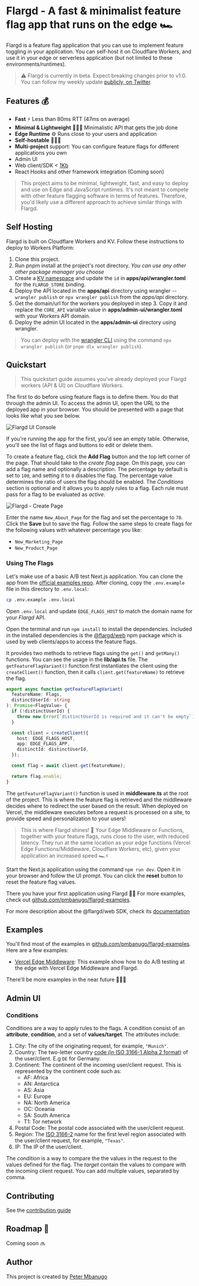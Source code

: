 # Flargd - A fast &amp; minimalist feature flag app that runs on the edge 🏎

Flargd is a feature flag application that you can use to implement feature toggling in your application. You can self-host it on Cloudflare Workers, and use it in your edge or serverless application (but not limited to these environments/runtimes).

> ⚠️ Flargd is currently in beta. Expect breaking changes prior to v1.0. You can follow my weekly update [publicly, on Twitter](https://twitter.com/p_mbanugo/status/1616467436919742465).

## Features 💰

- **Fast** ⚡️ Less than 80ms RTT (47ms on average)
- **Minimal & Lightweight** 🧘🏽‍♀️ Minimalistic API that gets the job done
- **Edge Runtime** ⚙️ Runs close to your users and application
- **Self-hostable** 👩🏽‍💻
- **Multi-project** support: You can configure feature flags for different applications you own
- Admin UI
- Web client/SDK < [1Kb](https://bundlephobia.com/package/@flargd/web)
- React Hooks and other framework integration (Coming soon)

> This project aims to be minimal, lightweight, fast, and easy to deploy and use on Edge and JavaScript runtimes. It's not meant to compete with other feature flagging software in terms of features. Therefore, you'd likely use a different approach to achieve similar things with Flargd.

## Self Hosting

Flargd is built on Cloudflare Workers and KV. Follow these instructions to deploy to Workers Platform:

1. Clone this project.
2. Run pnpm install at the project's root directory. _You can use any other other package manager you choose_
3. Create a [KV namespace](https://developers.cloudflare.com/workers/wrangler/workers-kv/#create-a-kv-namespace-with-wrangler) and update the `id` in **apps/api/wrangler.toml** for the `FLARGD_STORE` binding.
4. Deploy the API located in the **apps/api** directory using wrangler -- `wrangler publish` or `npx wrangler publish` from the _apps/api_ directory.
5. Get the domain/url for the workers you deployed in step 3. Copy it and replace the `CORE_API` variable value in **apps/admin-ui/wrangler.toml** with your Workers API domain.
6. Deploy the admin UI located in the **apps/admin-ui** directory using wrangler.

> You can deploy with the [wrangler CLI](https://github.com/cloudflare/wrangler2) using the command `npx wrangler publish` (or `pnpm dlx wrangler publish`).

## Quickstart

> This quickstart guide assumes you've already deployed your Flargd workers (API & UI) on Cloudflare Workers.

The first to do before using feature flags is to define them. You do that through the admin UI. To access the admin UI, open the URL to the deployed app in your browser. You should be presented with a page that looks like what you see below.

![Flargd UI Console](https://dev-to-uploads.s3.amazonaws.com/uploads/articles/mya1ami6vumt62o61yea.png)

If you're running the app for the first, you'd see an empty table. Otherwise, you'll see the list of flags and buttons to edit or delete them.

To create a feature flag, click the **Add Flag** button and the top left corner of the page. That should take to the _create flag_ page. On this page, you can add a flag name and optionally a description. The percentage by default is set to `100`, and setting it to `0` disables the flag. The percentage value determines the ratio of users the flag should be enabled. The _Conditions_ section is optional and it allows you to apply rules to a flag. Each rule must pass for a flag to be evaluated as _active_.

![Flargd - Create Page](https://dev-to-uploads.s3.amazonaws.com/uploads/articles/bj0ixf9xn6362t9oxdp5.png)

Enter the name `New_About_Page` for the flag and set the percentage to `70`. Click the **Save** but to save the flag. Follow the same steps to create flags for the following values with whatever percentage you like:

- `New_Marketing_Page`
- `New_Product_Page`

### Using The Flags

Let's make use of a basic A/B test Next.js application. You can clone the app from the [official examples repo](https://github.com/pmbanugo/flargd-examples/tree/main/edge-functions/vercel-edge-middleware-nextjs). After cloning, copy the `.env.example` file in this directory to `.env.local`:

```bash
cp .env.example .env.local
```

Open `.env.local` and update `EDGE_FLAGS_HOST` to match the domain name for your _Flargd_ API.

Open the terminal and run `npm install` to install the dependencies. Included in the installed dependencies is the [@flargd/web](https://www.npmjs.com/package/@flargd/web) npm package which is used by web clients/apps to access the feature flags.

It provides two methods to retrieve flags using the `get()` and `getMany()` functions. You can see the usage in the **lib/api.ts** file. The `getFeatureFlagVariant()` function first instantiates the client using the `createClient()` function, then it calls `client.get(featureName)` to retrieve the flag.

```typescript
export async function getFeatureFlagVariant(
  featureName: Flags,
  distinctUserId: string
): Promise<FlagValue> {
  if (!distinctUserId) {
    throw new Error(`distinctUserId is required and it can't be empty`);
  }

  const client = createClient({
    host: EDGE_FLAGS_HOST,
    app: EDGE_FLAGS_APP,
    distinctId: distinctUserId,
  });

  const flag = await client.get(featureName);

  return flag.enable;
}
```

The `getFeatureFlagVariant()` function is used in **middleware.ts** at the root of the project. This is where the feature flag is retrieved and the middleware decides where to redirect the user based on the result. When deployed on Vercel, the middleware executes before a request is processed on a site, to provide speed and personalization to your users!

> This is where Flargd shines! 🌟 Your Edge Middleware or Functions, together with your feature flags, runs close to the user, with reduced latency. They run at the same location as your edge functions (Vercel Edge Functions/Middleware, Cloudflare Workers, etc), given your application an increased speed 🏎⚡️

Start the Next.js application using the command `npm run dev`. Open it in your browser and follow the UI prompt. You can click the **reset** button to reset the feature flag values.

There you have your first application using Flargd 👏🏽 For more examples, check out [github.com/pmbanugo/flargd-examples](https://github.com/pmbanugo/flargd-examples).

For more description about the @flargd/web SDK, check its [documentation](/packages/web/README.md)

## Examples

You'll find most of the examples in [github.com/pmbanugo/flargd-examples](https://github.com/pmbanugo/flargd-examples). Here are a few examples:

- [Vercel Edge Middleware](https://github.com/pmbanugo/flargd-examples/tree/main/edge-functions/vercel-edge-middleware-nextjs): This example show how to do A/B testing at the edge with Vercel Edge Middleware and Flargd.

There'll be more examples in the near future 👨🏽‍💻

## Admin UI

### Conditions

Conditions are a way to apply rules to the flags. A condition consist of an **attribute**, **condition**, and a set of **values/target**. The attributes include:

1. City: The city of the originating request, for example, `"Munich"`.
1. Country: The two-letter country [code (in ISO 3166-1 Alpha 2 format)](https://www.iso.org/obp/ui/#search/code/) of the user/client. E.g `DE` for Germany.
1. Continent: The continent of the incoming user/client request. This is represented by the continent code such as:
   - AF: Africa
   - AN: Antarctica
   - AS: Asia
   - EU: Europe
   - NA: North America
   - OC: Oceania
   - SA: South America
   - T1: Tor network
1. Postal Code: The postal code associated with the user/client request.
1. Region: The [ISO 3166-2](https://en.wikipedia.org/wiki/ISO_3166-2) name for the first level region associated with the user/client request, for example, `"Texas"`.
1. IP: The IP of the user/client.

The _condition_ is a way to compare the the values in the request to the values defined for the flag. The _target_ contain the values to compare with the incoming client request. You can add multiple values, separated by comma.

## Contributing

See the [contribution guide](/CONTRIBUTING.md)

## Roadmap 🚧

Coming soon 🔜

## Author

This project is created by [Peter Mbanugo](https://github.com/pmbanugo)
